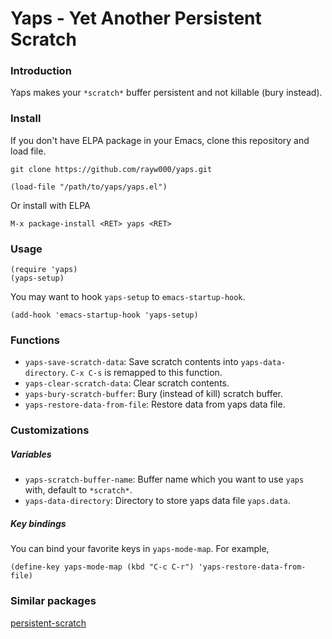 Yaps - Yet Another Persistent Scratch
====================================

### Introduction
Yaps makes your `*scratch*` buffer persistent and not killable (bury instead).

### Install
If you don't have ELPA package in your Emacs, clone this repository and load file.
```shell
git clone https://github.com/rayw000/yaps.git
```
```emacs-lisp
(load-file "/path/to/yaps/yaps.el")
```
Or install with ELPA
```
M-x package-install <RET> yaps <RET>
```

### Usage
```emacs-lisp
(require 'yaps)
(yaps-setup)
```

You may want to hook `yaps-setup` to `emacs-startup-hook`.
```emacs-lisp
(add-hook 'emacs-startup-hook 'yaps-setup)
```

### Functions
- `yaps-save-scratch-data`: Save scratch contents into `yaps-data-directory`. `C-x C-s` is remapped to this function.
- `yaps-clear-scratch-data`: Clear scratch contents.
- `yaps-bury-scratch-buffer`: Bury (instead of kill) scratch buffer.
- `yaps-restore-data-from-file`: Restore data from yaps data file.

### Customizations

##### Variables
- `yaps-scratch-buffer-name`: Buffer name which you want to use `yaps` with, default to `*scratch*`.
- `yaps-data-directory`: Directory to store yaps data file `yaps.data`.

##### Key bindings
You can bind your favorite keys in `yaps-mode-map`. For example,
```emacs-lisp
(define-key yaps-mode-map (kbd "C-c C-r") 'yaps-restore-data-from-file)
```

### Similar packages
[persistent-scratch](https://github.com/Fanael/persistent-scratch)
